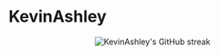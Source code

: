 # KevinAshley

<div align="center">
    <img src="https://github-readme-streak-stats.herokuapp.com/?user=KevinAshley&theme=github-dark" alt="KevinAshley's GitHub streak"/>
</div>
